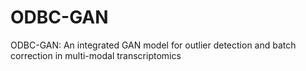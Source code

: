 # ODBC-GAN
ODBC-GAN: An integrated GAN model for outlier detection and batch correction in multi-modal transcriptomics
